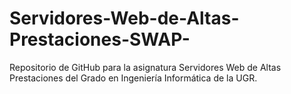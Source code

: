 # Servidores-Web-de-Altas-Prestaciones-SWAP-
Repositorio de GitHub para la asignatura Servidores Web de Altas Prestaciones del Grado en Ingeniería Informática de la UGR.
